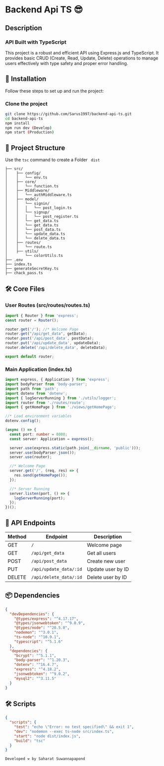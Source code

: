 # Backend Api TS 😎

## Description

### API Built with TypeScript

This project is a robust and efficient API using Express.js and TypeScript. It provides basic CRUD (Create, Read, Update, Delete) operations to manage users effectively with type safety and proper error handling.

## 🚀 Installation

Follow these steps to set up and run the project:

### Clone the project

```bash
git clone https://github.com/Sarus1997/backend-api-ts.git
cd backend-api-ts 
npm install
npm run dev (Develop)
npm start (Production)
```

## 📁 Project Structure
Use the ``` tsc ``` command to create a Folder ``` dist```

```project-root/
├── src/
│    ├── config/
│    │   └── env.ts
│    ├── core/
│    │   └── function.ts
│    ├── Middleware/
│    │   └── authMiddleware.ts
│    ├── model/
│    │   └── signin/
│    │   │   └── post_login.ts
│    │   └── signup/
│    │   │   └── post_register.ts
│    │   └── get_data.ts
│    │   └── get_data.ts
│    │   └── post_data.ts
│    │   └── update_data.ts
│    │   └── delete_data.ts
│    ├── routes/
│    │   └── route.ts
│    ├── utils/
│        └── colorUtils.ts
├── .env
├── index.ts
├── generateSecretKey.ts
├── chack_pass.ts
```

## 🛠️ Core Files

### User Routes (src/routes/routes.ts)

```typescript
import { Router } from 'express';
const router = Router();

router.get('/'); //* Welcome Page
router.get("/api/get_data", getData);
router.post('/api/post_data', postData);
router.put('/api/update_data', updateData);
router.delete('/api/delete_data', deleteData);

export default router;
```

### Main Application (index.ts)

```typescript
import express, { Application } from 'express';
import bodyParser from 'body-parser';
import path from 'path';
import dotenv from 'dotenv';
import { logServerRunning } from './utils/logger';
import router from './routes/route';
import { getHomePage } from './views/getHomePage';

//* Load environment variables
dotenv.config();

(async () => {
  const port: number = 8080;
  const server: Application = express();

  server.use(express.static(path.join(__dirname, 'public')));
  server.use(bodyParser.json());
  server.use(router);

  //* Welcome Page
  server.get('/', (req, res) => {
    res.send(getHomePage());
  });

  //* Server Running
  server.listen(port, () => {
    logServerRunning(port);
  });
})();


```

## 📂 API Endpoints

| Method | Endpoint | Description |
|--------|----------|-------------|
| GET | `/` | Welcome page |
| GET | `/api/get_data` | Get all users |
| POST | `/api/post_data` | Create new user |
| PUT | `/api/update_data/:id` | Update user by ID |
| DELETE | `/api/delete_data/:id` | Delete user by ID |

## 📦 Dependencies

```json
{
  "devDependencies": {
    "@types/express": "^4.17.17",
    "@types/jsonwebtoken": "^9.0.9",
    "@types/node": "^20.5.0",
    "nodemon": "^3.0.1",
    "ts-node": "^10.9.1",
    "typescript": "^5.1.6"
  },
  "dependencies": {
    "bcrypt": "^5.1.1",
    "body-parser": "^1.20.3",
    "dotenv": "^16.4.7",
    "express": "^4.18.2",
    "jsonwebtoken": "^9.0.2",
    "mysql2": "^3.11.5"
  }
}
```

## 🛠️ Scripts

```json
{
  "scripts": {
    "test": "echo \"Error: no test specified\" && exit 1",
    "dev": "nodemon --exec ts-node src/index.ts",
    "start": "node dist/index.js",
    "build": "tsc"
  }
}
```
``` 
Developed ⚒️ by Saharat Suwannapapond
```
